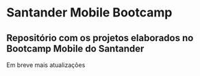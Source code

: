 # Santander Mobile Bootcamp
## Repositório com os projetos elaborados no Bootcamp Mobile do Santander 
Em breve mais atualizações
